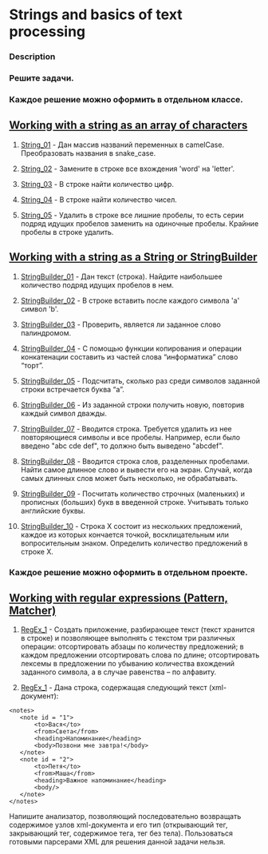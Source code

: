 # Strings and basics of text processing

### Description
### Решите задачи.

### Каждое решение можно оформить в отдельном классе.

## [Working with a string as an array of characters](https://github.com/vitalikulsha/java-course3/tree/master/3_StringCharArray)

1. [String_01](https://github.com/vitalikulsha/java-course3/blob/master/3_StringCharArray/String_01.java) - Дан массив названий переменных в camelCase. Преобразовать названия в snake_case.

2. [String_02](https://github.com/vitalikulsha/java-course3/blob/master/3_StringCharArray/String_02.java) - Замените в строке все вхождения 'word' на 'letter'.

3. [String_03](https://github.com/vitalikulsha/java-course3/blob/master/3_StringCharArray/String_03.java) - В строке найти количество цифр.

4. [String_04](https://github.com/vitalikulsha/java-course3/blob/master/3_StringCharArray/String_04.java) - В строке найти количество чисел.

5. [String_05](https://github.com/vitalikulsha/java-course3/blob/master/3_StringCharArray/String_05.java) - Удалить в строке все лишние пробелы, то есть серии подряд идущих пробелов заменить на одиночные пробелы. Крайние пробелы в строке удалить.

## [Working with a string as a String or StringBuilder](https://github.com/vitalikulsha/java-course3/tree/master/4_StringAndStringBuilder)
1. [StringBuilder_01](https://github.com/vitalikulsha/java-course3/blob/master/4_StringAndStringBuilder/StringBuilder_01.java) - Дан текст (строка). Найдите наибольшее количество подряд идущих пробелов в нем.

2. [StringBuilder_02](https://github.com/vitalikulsha/java-course3/blob/master/4_StringAndStringBuilder/StringBuilder_02.java) - В строке вставить после каждого символа 'a' символ 'b'.

3. [StringBuilder_03](https://github.com/vitalikulsha/java-course3/blob/master/4_StringAndStringBuilder/StringBuilder_03.java) - Проверить, является ли заданное слово палиндромом.

4. [StringBuilder_04](https://github.com/vitalikulsha/java-course3/blob/master/4_StringAndStringBuilder/StringBuilder_04.java) - С помощью функции копирования и операции конкатенации составить из частей слова “информатика” слово “торт”.

5. [StringBuilder_05](https://github.com/vitalikulsha/java-course3/blob/master/4_StringAndStringBuilder/StringBuilder_05.java) - Подсчитать, сколько раз среди символов заданной строки встречается буква “а”.

6. [StringBuilder_06](https://github.com/vitalikulsha/java-course3/blob/master/4_StringAndStringBuilder/StringBuilder_06.java) - Из заданной строки получить новую, повторив каждый символ дважды.

7. [StringBuilder_07](https://github.com/vitalikulsha/java-course3/blob/master/4_StringAndStringBuilder/StringBuilder_07.java) - Вводится строка. Требуется удалить из нее повторяющиеся символы и все пробелы. Например, если было введено "abc cde def", то должно быть выведено "abcdef".

8. [StringBuilder_08](https://github.com/vitalikulsha/java-course3/blob/master/4_StringAndStringBuilder/StringBuilder_08.java) - Вводится строка слов, разделенных пробелами. Найти самое длинное слово и вывести его на экран. Случай, когда самых длинных слов может быть несколько, не обрабатывать.

9. [StringBuilder_09](https://github.com/vitalikulsha/java-course3/blob/master/4_StringAndStringBuilder/StringBuilder_09.java) - Посчитать количество строчных (маленьких) и прописных (больших) букв в введенной строке. Учитывать только английские буквы.

10. [StringBuilder_10](https://github.com/vitalikulsha/java-course3/blob/master/4_StringAndStringBuilder/StringBuilder_10.java) - Строка X состоит из нескольких предложений, каждое из которых кончается точкой, восклицательным или вопросительным знаком. Определить количество предложений в строке X.

### Каждое решение можно оформить в отдельном проекте.

## [Working with regular expressions (Pattern, Matcher)](https://github.com/vitalikulsha/java-course3/tree/master/5_RegularExpressions)
1. [RegEx_1](https://github.com/vitalikulsha/java-course3/blob/master/5_RegularExpressions/RegEx_1.java) - Cоздать приложение, разбирающее текст (текст хранится в строке) и позволяющее выполнять с текстом три различных операции: отсортировать абзацы по количеству предложений; в каждом предложении отсортировать слова по длине; отсортировать лексемы в предложении по убыванию количества вхождений заданного символа, а в случае равенства – по алфавиту.

2. [RegEx_1](https://github.com/vitalikulsha/java-course3/blob/master/5_RegularExpressions/RegEx_1.java) - Дана строка, содержащая следующий текст (xml-документ):
 
```
<notes>
   <note id = "1">
       <to>Вася</to>
       <from>Света</from>
       <heading>Напоминание</heading>
       <body>Позвони мне завтра!</body>
   </note>
   <note id = "2">
       <to>Петя</to>
       <from>Маша</from>
       <heading>Важное напоминание</heading>
       <body/>
   </note>
</notes>
```

Напишите анализатор, позволяющий последовательно возвращать содержимое узлов xml-документа и его тип (открывающий тег, закрывающий тег, содержимое тега, тег без тела). Пользоваться готовыми парсерами XML для решения данной задачи нельзя.
